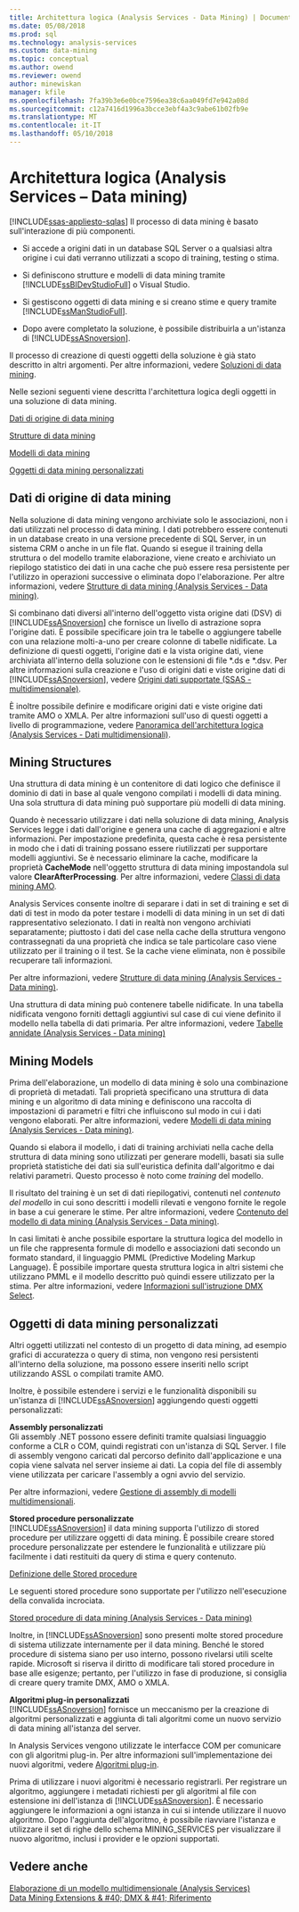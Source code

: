 ```yaml
---
title: Architettura logica (Analysis Services - Data Mining) | Documenti Microsoft
ms.date: 05/08/2018
ms.prod: sql
ms.technology: analysis-services
ms.custom: data-mining
ms.topic: conceptual
ms.author: owend
ms.reviewer: owend
author: minewiskan
manager: kfile
ms.openlocfilehash: 7fa39b3e6e0bce7596ea38c6aa049fd7e942a08d
ms.sourcegitcommit: c12a7416d1996a3bcce3ebf4a3c9abe61b02fb9e
ms.translationtype: MT
ms.contentlocale: it-IT
ms.lasthandoff: 05/10/2018
---
```

# <a name="logical-architecture-analysis-services---data-mining"></a>Architettura logica (Analysis Services – Data mining)
[!INCLUDE[ssas-appliesto-sqlas](../../includes/ssas-appliesto-sqlas.md)]
  Il processo di data mining è basato sull'interazione di più componenti.  
  
-   Si accede a origini dati in un database SQL Server o a qualsiasi altra origine i cui dati verranno utilizzati a scopo di training, testing o stima.  
  
-   Si definiscono strutture e modelli di data mining tramite [!INCLUDE[ssBIDevStudioFull](../../includes/ssbidevstudiofull-md.md)] o Visual Studio.  
  
-   Si gestiscono oggetti di data mining e si creano stime e query tramite [!INCLUDE[ssManStudioFull](../../includes/ssmanstudiofull-md.md)].  
  
-   Dopo avere completato la soluzione, è possibile distribuirla a un'istanza di [!INCLUDE[ssASnoversion](../../includes/ssasnoversion-md.md)].  
  
 Il processo di creazione di questi oggetti della soluzione è già stato descritto in altri argomenti. Per altre informazioni, vedere [Soluzioni di data mining](../../analysis-services/data-mining/data-mining-solutions.md).  
  
 Nelle sezioni seguenti viene descritta l'architettura logica degli oggetti in una soluzione di data mining.  
  
 [Dati di origine di data mining](#bkmk_SourceData)  
  
 [Strutture di data mining](#bkmk_Structures)  
  
 [Modelli di data mining](#bkmk_Models)  
  
 [Oggetti di data mining personalizzati](#bkmk_CustomObjects)  
  
##  <a name="bkmk_SourceData"></a> Dati di origine di data mining  
 Nella soluzione di data mining vengono archiviate solo le associazioni, non i dati utilizzati nel processo di data mining. I dati potrebbero essere contenuti in un database creato in una versione precedente di SQL Server, in un sistema CRM o anche in un file flat. Quando si esegue il training della struttura o del modello tramite elaborazione, viene creato e archiviato un riepilogo statistico dei dati in una cache che può essere resa persistente per l'utilizzo in operazioni successive o eliminata dopo l'elaborazione. Per altre informazioni, vedere [Strutture di data mining &#40;Analysis Services - Data mining&#41;](../../analysis-services/data-mining/mining-structures-analysis-services-data-mining.md).  
  
 Si combinano dati diversi all'interno dell'oggetto vista origine dati (DSV) di [!INCLUDE[ssASnoversion](../../includes/ssasnoversion-md.md)] che fornisce un livello di astrazione sopra l'origine dati. È possibile specificare join tra le tabelle o aggiungere tabelle con una relazione molti-a-uno per creare colonne di tabelle nidificate. La definizione di questi oggetti, l'origine dati e la vista origine dati, viene archiviata all'interno della soluzione con le estensioni di file *.ds e \*.dsv. Per altre informazioni sulla creazione e l'uso di origini dati e viste origine dati di [!INCLUDE[ssASnoversion](../../includes/ssasnoversion-md.md)], vedere [Origini dati supportate &#40;SSAS - multidimensionale&#41;](../../analysis-services/multidimensional-models/supported-data-sources-ssas-multidimensional.md).  
  
 È inoltre possibile definire e modificare origini dati e viste origine dati tramite AMO o XMLA. Per altre informazioni sull'uso di questi oggetti a livello di programmazione, vedere [Panoramica dell'architettura logica &#40;Analysis Services - Dati multidimensionali&#41;](../../analysis-services/multidimensional-models/olap-logical/logical-architecture-overview-analysis-services-multidimensional-data.md).  
  
  
##  <a name="bkmk_Structures"></a> Mining Structures  
 Una struttura di data mining è un contenitore di dati logico che definisce il dominio di dati in base al quale vengono compilati i modelli di data mining. Una sola struttura di data mining può supportare più modelli di data mining.  
  
 Quando è necessario utilizzare i dati nella soluzione di data mining, Analysis Services legge i dati dall'origine e genera una cache di aggregazioni e altre informazioni. Per impostazione predefinita, questa cache è resa persistente in modo che i dati di training possano essere riutilizzati per supportare modelli aggiuntivi. Se è necessario eliminare la cache, modificare la proprietà **CacheMode** nell'oggetto struttura di data mining impostandola sul valore **ClearAfterProcessing**. Per altre informazioni, vedere [Classi di data mining AMO](../../analysis-services/multidimensional-models/analysis-management-objects/amo-data-mining-classes.md).  
  
 Analysis Services consente inoltre di separare i dati in set di training e set di dati di test in modo da poter testare i modelli di data mining in un set di dati rappresentativo selezionato. I dati in realtà non vengono archiviati separatamente; piuttosto i dati del case nella cache della struttura vengono contrassegnati da una proprietà che indica se tale particolare caso viene utilizzato per il training o il test. Se la cache viene eliminata, non è possibile recuperare tali informazioni.  
  
 Per altre informazioni, vedere [Strutture di data mining &#40;Analysis Services - Data mining&#41;](../../analysis-services/data-mining/mining-structures-analysis-services-data-mining.md).  
  
 Una struttura di data mining può contenere tabelle nidificate. In una tabella nidificata vengono forniti dettagli aggiuntivi sul case di cui viene definito il modello nella tabella di dati primaria. Per altre informazioni, vedere [Tabelle annidate &#40;Analysis Services - Data mining&#41;](../../analysis-services/data-mining/nested-tables-analysis-services-data-mining.md)  
  
  
##  <a name="bkmk_Models"></a> Mining Models  
 Prima dell'elaborazione, un modello di data mining è solo una combinazione di proprietà di metadati. Tali proprietà specificano una struttura di data mining e un algoritmo di data mining e definiscono una raccolta di impostazioni di parametri e filtri che influiscono sul modo in cui i dati vengono elaborati. Per altre informazioni, vedere [Modelli di data mining &#40;Analysis Services - Data mining&#41;](../../analysis-services/data-mining/mining-models-analysis-services-data-mining.md).  
  
 Quando si elabora il modello, i dati di training archiviati nella cache della struttura di data mining sono utilizzati per generare modelli, basati sia sulle proprietà statistiche dei dati sia sull'euristica definita dall'algoritmo e dai relativi parametri. Questo processo è noto come *training* del modello.  
  
 Il risultato del training è un set di dati riepilogativi, contenuti nel *contenuto del modello* in cui sono descritti i modelli rilevati e vengono fornite le regole in base a cui generare le stime. Per altre informazioni, vedere [Contenuto del modello di data mining &#40;Analysis Services - Data mining&#41;](../../analysis-services/data-mining/mining-model-content-analysis-services-data-mining.md).  
  
 In casi limitati è anche possibile esportare la struttura logica del modello in un file che rappresenta formule di modello e associazioni dati secondo un formato standard, il linguaggio PMML (Predictive Modeling Markup Language). È possibile importare questa struttura logica in altri sistemi che utilizzano PMML e il modello descritto può quindi essere utilizzato per la stima. Per altre informazioni, vedere [Informazioni sull'istruzione DMX Select](../../dmx/understanding-the-dmx-select-statement.md).  
  
  
##  <a name="bkmk_CustomObjects"></a> Oggetti di data mining personalizzati  
 Altri oggetti utilizzati nel contesto di un progetto di data mining, ad esempio grafici di accuratezza o query di stima, non vengono resi persistenti all'interno della soluzione, ma possono essere inseriti nello script utilizzando ASSL o compilati tramite AMO.  
  
 Inoltre, è possibile estendere i servizi e le funzionalità disponibili su un'istanza di [!INCLUDE[ssASnoversion](../../includes/ssasnoversion-md.md)] aggiungendo questi oggetti personalizzati:  
  
 **Assembly personalizzati**  
 Gli assembly .NET possono essere definiti tramite qualsiasi linguaggio conforme a CLR o COM, quindi registrati con un'istanza di SQL Server. I file di assembly vengono caricati dal percorso definito dall'applicazione e una copia viene salvata nel server insieme ai dati. La copia del file di assembly viene utilizzata per caricare l'assembly a ogni avvio del servizio.  
  
 Per altre informazioni, vedere [Gestione di assembly di modelli multidimensionali](../../analysis-services/multidimensional-models/multidimensional-model-assemblies-management.md).  
  
 **Stored procedure personalizzate**  
 [!INCLUDE[ssASnoversion](../../includes/ssasnoversion-md.md)] il data mining supporta l'utilizzo di stored procedure per utilizzare oggetti di data mining. È possibile creare stored procedure personalizzate per estendere le funzionalità e utilizzare più facilmente i dati restituiti da query di stima e query contenuto.  
  
 [Definizione delle Stored procedure](../../analysis-services/multidimensional-models-extending-olap-stored-procedures/defining-stored-procedures.md)  
  
 Le seguenti stored procedure sono supportate per l'utilizzo nell'esecuzione della convalida incrociata.  
  
 [Stored procedure di data mining &#40;Analysis Services - Data mining&#41;](../../analysis-services/data-mining/data-mining-stored-procedures-analysis-services-data-mining.md)  
  
 Inoltre, in [!INCLUDE[ssASnoversion](../../includes/ssasnoversion-md.md)] sono presenti molte stored procedure di sistema utilizzate internamente per il data mining. Benché le stored procedure di sistema siano per uso interno, possono rivelarsi utili scelte rapide. Microsoft si riserva il diritto di modificare tali stored procedure in base alle esigenze; pertanto, per l'utilizzo in fase di produzione, si consiglia di creare query tramite DMX, AMO o XMLA.  
  
 **Algoritmi plug-in personalizzati**  
 [!INCLUDE[ssASnoversion](../../includes/ssasnoversion-md.md)] fornisce un meccanismo per la creazione di algoritmi personalizzati e aggiunta di tali algoritmi come un nuovo servizio di data mining all'istanza del server.  
  
 In Analysis Services vengono utilizzate le interfacce COM per comunicare con gli algoritmi plug-in. Per altre informazioni sull'implementazione dei nuovi algoritmi, vedere [Algoritmi plug-in](../../analysis-services/data-mining/plugin-algorithms.md).  
  
 Prima di utilizzare i nuovi algoritmi è necessario registrarli. Per registrare un algoritmo, aggiungere i metadati richiesti per gli algoritmi al file con estensione ini dell'istanza di [!INCLUDE[ssASnoversion](../../includes/ssasnoversion-md.md)]. È necessario aggiungere le informazioni a ogni istanza in cui si intende utilizzare il nuovo algoritmo. Dopo l'aggiunta dell'algoritmo, è possibile riavviare l'istanza e utilizzare il set di righe dello schema MINING_SERVICES per visualizzare il nuovo algoritmo, inclusi i provider e le opzioni supportati.  
  
  
## <a name="see-also"></a>Vedere anche  
 [Elaborazione di un modello multidimensionale &#40;Analysis Services&#41;](../../analysis-services/multidimensional-models/processing-a-multidimensional-model-analysis-services.md)   
 [Data Mining Extensions & #40; DMX & #41; Riferimento](../../dmx/data-mining-extensions-dmx-reference.md)  
  
  
